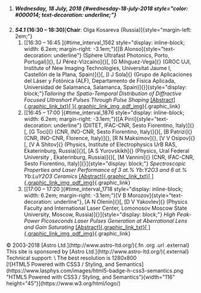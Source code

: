 1.  ##### Wednesday, 18 July, 2018 {#wednesday-18-july-2018 style="color: #000014; text-decoration: underline;"}
2.  ***S4.1* (16:30 – 18:30)**[**Chair**: Olga Kosareva (Russia)]{style="margin-left: 2em;"}
    1.  [[16:30 – 16:45 ]{#time_interval_1562 style="display: inline-block; width: 6.2em; margin-right: -3.1em;"}[[B Alonso]{style="text-decoration: underline"} (Sphere Ultrafast Photonics, Porto, Portugal)]{}, [J Pérez-Vizcaíno]{}[, [G Mínguez-Vega]{} (GROC UJI, Institute of New Imaging Technologies, Universitat Jaume I, Castellón de la Plana, Spain)]{}[, [I J Sola]{} (Grupo de Aplicaciones del Láser y Fotónica (ALF), Departamento de Física Aplicada, Universidad de Salamanca, Salamanca, Spain)]{}]{style="display: block;"}*Tailoring the Spatio-Temporal Distribution of Diffractive Focused Ultrashort Pulses Through Pulse Shaping* [[Abstract]{.graphic_link_txt}[ ]{.graphic_link_img .pdf_img}](../../workshops/abstracts/./files/2018/86/0b/07/0b727446faecc62414ef785906/abstract.pdf "View Review Text"){.graphic_link}
    2.  [[16:45 – 17:00 ]{#time_interval_1876 style="display: inline-block; width: 6.2em; margin-right: -3.1em;"}[[A Pirri]{style="text-decoration: underline"} (DIITET, IFAC-CNR, Sesto Fiorentino, Italy)]{}[, [G Toci]{} (CNR, INO-CNR, Sesto Fiorentino, Italy)]{}[, [B Patrizi]{} (CNR, INO-CNR, Florence, Italy)]{}, [R N Maksimov]{}, [V V Osipov]{}[, [V A Shitov]{} (Physics, Institute of Electrophysics UrB RAS, Ekaterinburg, Russia)]{}[, [A S Yurovskikh]{} (Physics, Ural Federal University , Ekaterinburg, Russia)]{}[, [M Vannini]{} (CNR, IFAC-CNR, Sesto Fiorentino, Italy)]{}]{style="display: block;"} *Spectroscopic Properties and Laser Performance of 3 at.% Yb:Y2O3 and 6 at.% Yb:LuY2O3 Ceramics* [[Abstract]{.graphic_link_txt}[ ]{.graphic_link_img .pdf_img}](../../workshops/abstracts/./files/2018/2b/8f/ee/61d7eb9bbd89db0c24f7bc311e/abstract.pdf "View Review Text"){.graphic_link}
    3.  [[17:00 – 17:20 ]{#time_interval_1718 style="display: inline-block; width: 6.2em; margin-right: -3.1em;"}[V B Morozov]{style="text-decoration: underline"}, [A N Olenin]{}[, [D V Yakovlev]{} (Physics Faculty and International Laser Center, Lomonosov Moscow State University, Moscow, Russia)]{}]{style="display: block;"} *High Peak-Power Picoseconds Laser Pulses Generation at Aberrational Lens and Gain Saturating* [[Abstract]{.graphic_link_txt}[ ]{.graphic_link_img .pdf_img}](../../workshops/abstracts/./files/2018/ec/77/d6/12864bebe4fc1f2bd621912d83/abstract.pdf "View Review Text"){.graphic_link}
</div>
</div>
<div id="footer">
© 2003-2018 [Astro Ltd.](http://www.astro-ltd.org/){.fn .org .url .external}
This site is sponsored by [Astro Ltd.](http://www.astro-ltd.org/){.external}
Technical support: <webmaster@lasphys.com>\
The best resolution is 1280x800
<div id="pictures">
[![HTML5 Powered with CSS3 / Styling, and Semantics](https://www.lasphys.com/images/html5-badge-h-css3-semantics.png "HTML5 Powered with CSS3 / Styling, and Semantics"){width="116" height="45"}](https://www.w3.org/html/logo/)
</div>
</div>
